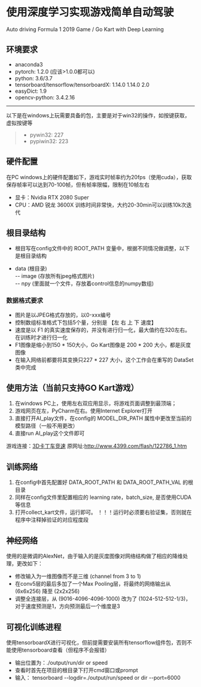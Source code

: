 # 使用深度学习实现游戏简单自动驾驶
Auto driving Formula 1 2019 Game / Go Kart with Deep Learning
## 环境要求
* anaconda3
* pytorch: 1.2.0 (应该>1.0.0都可以)
* python: 3.6/3.7
* tensorboard/tensorflow/tensorboardX: 1.14.0   1.14.0   2.0
* easyDict: 1.9
* opencv-python: 3.4.2.16
------
  以下是在windows上玩需要具备的包，主要是对于win32的操作，如按键获取，虚拟按键等
> * pywin32: 227
> * pypiwin32: 223

## 硬件配置
  在PC windows上的硬件配置如下，游戏实时帧率约为20fps（使用cuda），获取保存帧率可以达到70-100帧，但有帧率限幅，限制在10帧左右
* 显卡：Nvidia RTX 2080 Super
* CPU：AMD 锐龙 3600X
  训练时间非常快，大约20-30min可以训练10k次迭代
  
## 根目录结构
* 根目写在config文件中的 ROOT_PATH 变量中，根据不同情况做调整，以下是根目录结构
- data (根目录)  
-- image (存放所有jpeg格式图片)  
-- npy (里面就一个文件，存放着control信息的numpy数组)  

### 数据格式要求
* 图片是以JPEG格式存放的，以0-xxx编号
* 控制数组标准格式下包括5个量，分别是 【左 右 上 下 速度】
* 速度是以 F1 的真实速度保存的，并没有进行归一化，最大值约在320左右。在训练时才进行归一化
* F1图像是缩小到150 * 150大小，Go Kart图像是 200 * 200 大小，都是灰度图像
* 在输入网络前都要将其变换只227 * 227 大小，这个工作会在重写的 DataSet 类中完成

## 使用方法（当前只支持GO Kart游戏）
1. 在windows PC上，使用左右双应用显示，将游戏页面调整到最顶端；
2. 游戏网页在左，PyCharm在右。使用Internet Explorer打开
3. 直接打开AI_play文件，在config的 MODEL_DIR_PATH 属性中更改至当前的模型路径（一般不用更改）
4. 直接run AI_play这个文件即可

游戏连接：[3D卡丁车竞速](http://www.4399.com/flash/122786_1.htm)   原网址:http://www.4399.com/flash/122786_1.htm

## 训练网络
1. 在config中首先配置好 DATA_ROOT_PATH 和 DATA_ROOT_PATH_VAL 的根目录
2. 同样在config文件里配置相应的 learning rate，batch_size, 是否使用CUDA等信息
3. 打开collect_kart文件，运行即可。
！！！运行时必须要右验证集，否则就在程序中注释掉验证的对应程度段

## 神经网络
  使用的是微调的AlexNet，由于输入的是灰度图像对网络结构做了相应的降维处理，更改如下：
  * 修改输入为一维图像而不是三维 (channel from 3 to 1)
  * 在conv5层的最后多加了一个Max Pooling层，将最终的网络输出从 (6x6x256) 降至 (2x2x256)
  * 调整全连接层，从 (9016-4096-4096-1000) 改为了 (1024-512-512-1/3)，对于速度预测是1，方向预测最后一个维度是3

## 可视化训练进程
  使用tensorboardX进行可视化，但前提需要安装所有tensorflow组件包，否则不能使用tensorboard查看（但程序不会报错）
  * 输出位置为：./output/run/dir or speed 
  * 查看时首先在项目的根目录下打开cmd窗口或prompt
  * 输入： tensorboard --logdir=./output/run/speed or dir --port=6000

